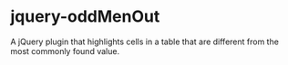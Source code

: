 # jquery-oddMenOut

A jQuery plugin that highlights cells in a table that are different from the most commonly found value.

